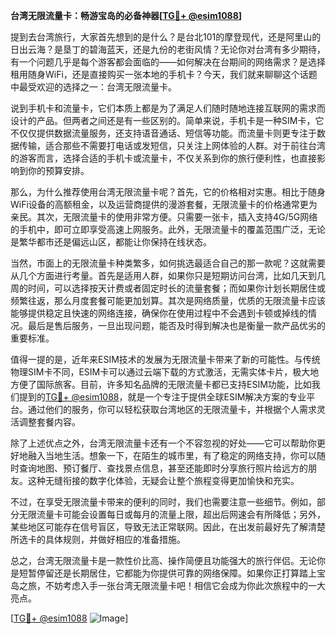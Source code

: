 **台湾无限流量卡：畅游宝岛的必备神器[[TG💪+ @esim1088](https://t.me/s/esim1088)]**

提到去台湾旅行，大家首先想到的是什么？是台北101的摩登现代，还是阿里山的日出云海？是垦丁的碧海蓝天，还是九份的老街风情？无论你对台湾有多少期待，有一个问题几乎是每个游客都会面临的——如何解决在台期间的网络需求？是选择租用随身WiFi，还是直接购买一张本地的手机卡？今天，我们就来聊聊这个话题中最受欢迎的选择之一：台湾无限流量卡。

说到手机卡和流量卡，它们本质上都是为了满足人们随时随地连接互联网的需求而设计的产品。但两者之间还是有一些区别的。简单来说，手机卡是一种SIM卡，它不仅仅提供数据流量服务，还支持语音通话、短信等功能。而流量卡则更专注于数据传输，适合那些不需要打电话或发短信，只关注上网体验的人群。对于前往台湾的游客而言，选择合适的手机卡或流量卡，不仅关系到你的旅行便利性，也直接影响到你的预算安排。

那么，为什么推荐使用台湾无限流量卡呢？首先，它的价格相对实惠。相比于随身WiFi设备的高额租金，以及运营商提供的漫游套餐，无限流量卡的价格通常更为亲民。其次，无限流量卡的使用非常方便。只需要一张卡，插入支持4G/5G网络的手机中，即可立即享受高速上网服务。此外，无限流量卡的覆盖范围广泛，无论是繁华都市还是偏远山区，都能让你保持在线状态。

当然，市面上的无限流量卡种类繁多，如何挑选最适合自己的那一款呢？这就需要从几个方面进行考量。首先是适用人群，如果你只是短期访问台湾，比如几天到几周的时间，可以选择按天计费或者固定时长的流量套餐；而如果你计划长期居住或频繁往返，那么月度套餐可能更加划算。其次是网络质量，优质的无限流量卡应该能够提供稳定且快速的网络连接，确保你在使用过程中不会遇到卡顿或掉线的情况。最后是售后服务，一旦出现问题，能否及时得到解决也是衡量一款产品优劣的重要标准。

值得一提的是，近年来ESIM技术的发展为无限流量卡带来了新的可能性。与传统物理SIM卡不同，ESIM卡可以通过云端下载的方式激活，无需实体卡片，极大地方便了国际旅客。目前，许多知名品牌的无限流量卡都已支持ESIM功能，比如我们提到的[TG💪+ @esim1088](https://t.me/s/esim1088)，就是一个专注于提供全球ESIM解决方案的专业平台。通过他们的服务，你可以轻松获取台湾地区的无限流量卡，并根据个人需求灵活调整套餐内容。

除了上述优点之外，台湾无限流量卡还有一个不容忽视的好处——它可以帮助你更好地融入当地生活。想象一下，在陌生的城市里，有了稳定的网络支持，你可以随时查询地图、预订餐厅、查找景点信息，甚至还能即时分享旅行照片给远方的朋友。这种无缝衔接的数字化体验，无疑会让整个旅程变得更加愉快和充实。

不过，在享受无限流量卡带来的便利的同时，我们也需要注意一些细节。例如，部分无限流量卡可能会设置每日或每月的流量上限，超出后网速会有所降低；另外，某些地区可能存在信号盲区，导致无法正常联网。因此，在出发前最好先了解清楚所选卡的具体规则，并做好相应的准备措施。

总之，台湾无限流量卡是一款性价比高、操作简便且功能强大的旅行伴侣。无论你是短暂停留还是长期居住，它都能为你提供可靠的网络保障。如果你正打算踏上宝岛之旅，不妨考虑入手一张台湾无限流量卡吧！相信它会成为你此次旅程中的一大亮点。

[[TG💪+ @esim1088](https://t.me/s/esim1088) ![Image](https://i.postimg.cc/4NQfJmqS/Snipaste-2025-05-13-00-14-12.png)]